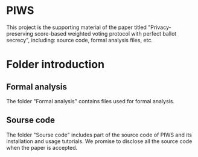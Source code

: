 # PIWS
This project is the supporting material of the paper titled "Privacy-preserving score-based weighted voting protocol with perfect ballot secrecy", including: source code, formal analysis files, etc.

# Folder introduction

## Formal analysis
The folder "Formal analysis" contains files used for formal analysis.

## Sourse code
The folder "Sourse code" includes part of the source code of PIWS and its installation and usage tutorials. We promise to disclose all the source code when the paper is accepted.